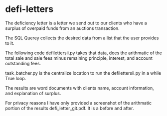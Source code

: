 # defi-letters
The deficiency letter is a letter we send out to our clients who have a surplus of overpaid funds from an auctions transaction.

The SQL Querey collects the desired data from a list that the user provides to it.

The following code defilettersii.py takes that data, does the arithmatic of the total sale and sale fees minus remaining principle, interest, and account outstanding fees.

task_batcher.py is the centralize location to run the defilettersii.py in a while True loop.

The results are word documents with clients name, account information, and explanation of surplus.

For privacy reasons I have only provided a screenshot of the arithmatic portion of the results defi_letter_git.pdf. It is a before and after.
